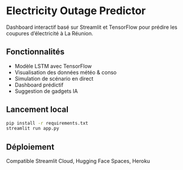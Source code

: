 # Electricity Outage Predictor

Dashboard interactif basé sur Streamlit et TensorFlow pour prédire les coupures d’électricité à La Réunion.

## Fonctionnalités
- Modèle LSTM avec TensorFlow
- Visualisation des données météo & conso
- Simulation de scénario en direct
- Dashboard prédictif
- Suggestion de gadgets IA

## Lancement local
```bash
pip install -r requirements.txt
streamlit run app.py
```

## Déploiement
Compatible Streamlit Cloud, Hugging Face Spaces, Heroku
